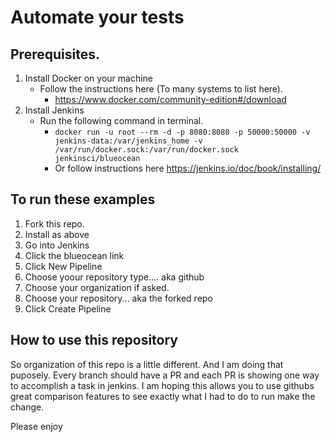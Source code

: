 # Automate your tests

## Prerequisites. 
1. Install Docker on your machine
    * Follow the instructions here (To many systems to list here).
        * https://www.docker.com/community-edition#/download
2. Install Jenkins
    * Run the following command in terminal. 
        * ```docker run -u root --rm -d -p 8080:8080 -p 50000:50000 -v jenkins-data:/var/jenkins_home -v /var/run/docker.sock:/var/run/docker.sock jenkinsci/blueocean```
        * Or follow instructions here https://jenkins.io/doc/book/installing/

## To run these examples 
1. Fork this repo. 
2. Install as above
3. Go into Jenkins
4. Click the blueocean link 
5. Click New Pipeline
6. Choose yoour repository type.... aka github
7. Choose your organization if asked. 
8. Choose your repository... aka the forked repo
9. Click Create Pipeline


## How to use this repository
So organization of this repo is a little different. And I am doing that puposely. Every branch should have a PR and each PR is showing one way to accomplish a task in jenkins. I am hoping this allows you to use githubs great comparison features to see exactly what I had to do to run make the change. 

Please enjoy


